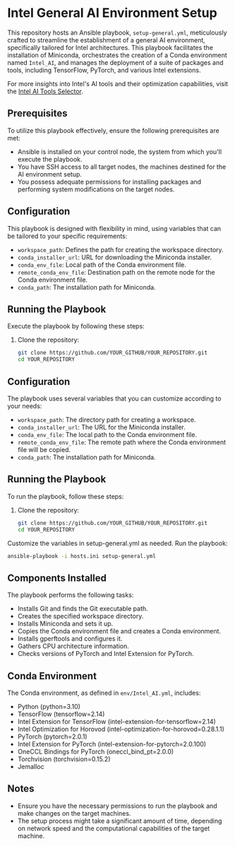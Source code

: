 # Intel General AI Environment Setup

This repository hosts an Ansible playbook, `setup-general.yml`, meticulously crafted to streamline the establishment of a general AI environment, specifically tailored for Intel architectures. This playbook facilitates the installation of Miniconda, orchestrates the creation of a Conda environment named `Intel_AI`, and manages the deployment of a suite of packages and tools, including TensorFlow, PyTorch, and various Intel extensions.

For more insights into Intel's AI tools and their optimization capabilities, visit the [Intel AI Tools Selector](https://www.intel.com/content/www/us/en/developer/tools/oneapi/ai-tools-selector.html).

## Prerequisites

To utilize this playbook effectively, ensure the following prerequisites are met:

- Ansible is installed on your control node, the system from which you'll execute the playbook.
- You have SSH access to all target nodes, the machines destined for the AI environment setup.
- You possess adequate permissions for installing packages and performing system modifications on the target nodes.

## Configuration

This playbook is designed with flexibility in mind, using variables that can be tailored to your specific requirements:

- `workspace_path`: Defines the path for creating the workspace directory.
- `conda_installer_url`: URL for downloading the Miniconda installer.
- `conda_env_file`: Local path of the Conda environment file.
- `remote_conda_env_file`: Destination path on the remote node for the Conda environment file.
- `conda_path`: The installation path for Miniconda.

## Running the Playbook

Execute the playbook by following these steps:

1. Clone the repository:
   ```bash
   git clone https://github.com/YOUR_GITHUB/YOUR_REPOSITORY.git
   cd YOUR_REPOSITORY
   ```


## Configuration

The playbook uses several variables that you can customize according to your needs:

- `workspace_path`: The directory path for creating a workspace.
- `conda_installer_url`: The URL for the Miniconda installer.
- `conda_env_file`: The local path to the Conda environment file.
- `remote_conda_env_file`: The remote path where the Conda environment file will be copied.
- `conda_path`: The installation path for Miniconda.

## Running the Playbook

To run the playbook, follow these steps:

1. Clone the repository:

   ```bash
   git clone https://github.com/YOUR_GITHUB/YOUR_REPOSITORY.git
   cd YOUR_REPOSITORY
   ```
Customize the variables in setup-general.yml as needed.
Run the playbook:
```bash
ansible-playbook -i hosts.ini setup-general.yml 
```

## Components Installed

The playbook performs the following tasks:
- Installs Git and finds the Git executable path.
- Creates the specified workspace directory.
- Installs Miniconda and sets it up.
- Copies the Conda environment file and creates a Conda environment.
- Installs gperftools and configures it.
- Gathers CPU architecture information.
- Checks versions of PyTorch and Intel Extension for PyTorch.

## Conda Environment
The Conda environment, as defined in ```env/Intel_AI.yml```, includes:
- Python (python=3.10)
- TensorFlow (tensorflow=2.14) 
- Intel Extension for TensorFlow (intel-extension-for-tensorflow=2.14)
- Intel Optimization for Horovod (intel-optimization-for-horovod=0.28.1.1)
- PyTorch (pytorch=2.0.1)
- Intel Extension for PyTorch (intel-extension-for-pytorch=2.0.100)
- OneCCL Bindings for PyTorch (oneccl_bind_pt=2.0.0)
- Torchvision (torchvision=0.15.2)
- Jemalloc

## Notes
- Ensure you have the necessary permissions to run the playbook and make changes on the target machines.
- The setup process might take a significant amount of time, depending on network speed and the computational capabilities of the target machine.

